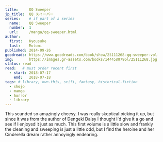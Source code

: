 ```yaml
---
title:     QQ Sweeper
jp_title:  QQ スイーパー
series:    # if part of a series
  name:    QQ Sweeper
  number:  1
  url:     /manga/qq-sweeper.html
author: 
  first:   Kyousuke 
  last:    Motomi
published: 2014-09-26 
goodreads: https://www.goodreads.com/book/show/25111268-qq-sweeper-vol-1
img:       https://images.gr-assets.com/books/1444580796l/25111268.jpg
status: read
read:   # must order recent first
  - start: 2018-07-17  
    end:   2018-07-18 
tags: # library, own-this, scifi, fantasy, historical-fiction
  - shojo
  - manga
  - horror
  - library
---
```


This sounded so amazingly cheesy. I was really skeptical picking it up, but since it was from the author of Dengeki Daisy I thought I'd give it a go and see if I enjoyed it just as much. This first volume is a little slow and frankly the cleaning and sweeping is just a little odd, but I find the heroine and her Cinderella dream rather annoyingly endearing.
